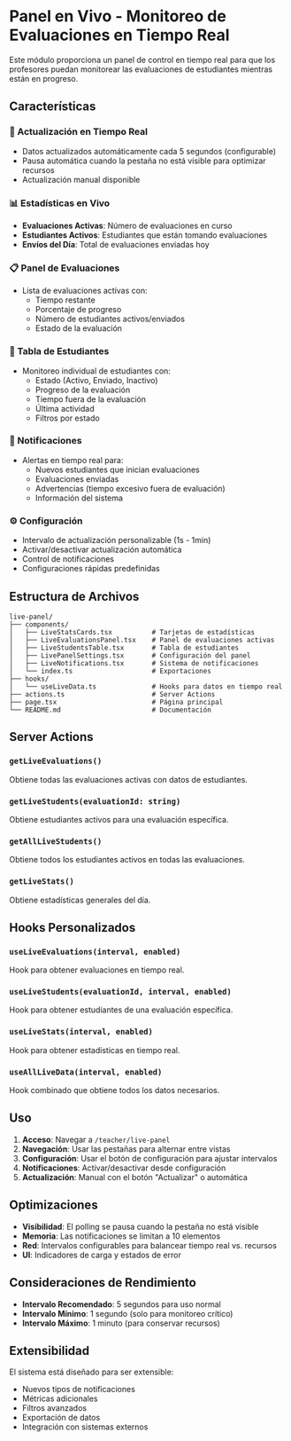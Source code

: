 # Panel en Vivo - Monitoreo de Evaluaciones en Tiempo Real

Este módulo proporciona un panel de control en tiempo real para que los profesores puedan monitorear las evaluaciones de estudiantes mientras están en progreso.

## Características

### 🔄 Actualización en Tiempo Real
- Datos actualizados automáticamente cada 5 segundos (configurable)
- Pausa automática cuando la pestaña no está visible para optimizar recursos
- Actualización manual disponible

### 📊 Estadísticas en Vivo
- **Evaluaciones Activas**: Número de evaluaciones en curso
- **Estudiantes Activos**: Estudiantes que están tomando evaluaciones
- **Envíos del Día**: Total de evaluaciones enviadas hoy

### 📋 Panel de Evaluaciones
- Lista de evaluaciones activas con:
  - Tiempo restante
  - Porcentaje de progreso
  - Número de estudiantes activos/enviados
  - Estado de la evaluación

### 👥 Tabla de Estudiantes
- Monitoreo individual de estudiantes con:
  - Estado (Activo, Enviado, Inactivo)
  - Progreso de la evaluación
  - Tiempo fuera de la evaluación
  - Última actividad
  - Filtros por estado

### 🔔 Notificaciones
- Alertas en tiempo real para:
  - Nuevos estudiantes que inician evaluaciones
  - Evaluaciones enviadas
  - Advertencias (tiempo excesivo fuera de evaluación)
  - Información del sistema

### ⚙️ Configuración
- Intervalo de actualización personalizable (1s - 1min)
- Activar/desactivar actualización automática
- Control de notificaciones
- Configuraciones rápidas predefinidas

## Estructura de Archivos

```
live-panel/
├── components/
│   ├── LiveStatsCards.tsx          # Tarjetas de estadísticas
│   ├── LiveEvaluationsPanel.tsx    # Panel de evaluaciones activas
│   ├── LiveStudentsTable.tsx       # Tabla de estudiantes
│   ├── LivePanelSettings.tsx       # Configuración del panel
│   ├── LiveNotifications.tsx       # Sistema de notificaciones
│   └── index.ts                    # Exportaciones
├── hooks/
│   └── useLiveData.ts              # Hooks para datos en tiempo real
├── actions.ts                      # Server Actions
├── page.tsx                        # Página principal
└── README.md                       # Documentación
```

## Server Actions

### `getLiveEvaluations()`
Obtiene todas las evaluaciones activas con datos de estudiantes.

### `getLiveStudents(evaluationId: string)`
Obtiene estudiantes activos para una evaluación específica.

### `getAllLiveStudents()`
Obtiene todos los estudiantes activos en todas las evaluaciones.

### `getLiveStats()`
Obtiene estadísticas generales del día.

## Hooks Personalizados

### `useLiveEvaluations(interval, enabled)`
Hook para obtener evaluaciones en tiempo real.

### `useLiveStudents(evaluationId, interval, enabled)`
Hook para obtener estudiantes de una evaluación específica.

### `useLiveStats(interval, enabled)`
Hook para obtener estadísticas en tiempo real.

### `useAllLiveData(interval, enabled)`
Hook combinado que obtiene todos los datos necesarios.

## Uso

1. **Acceso**: Navegar a `/teacher/live-panel`
2. **Navegación**: Usar las pestañas para alternar entre vistas
3. **Configuración**: Usar el botón de configuración para ajustar intervalos
4. **Notificaciones**: Activar/desactivar desde configuración
5. **Actualización**: Manual con el botón "Actualizar" o automática

## Optimizaciones

- **Visibilidad**: El polling se pausa cuando la pestaña no está visible
- **Memoria**: Las notificaciones se limitan a 10 elementos
- **Red**: Intervalos configurables para balancear tiempo real vs. recursos
- **UI**: Indicadores de carga y estados de error

## Consideraciones de Rendimiento

- **Intervalo Recomendado**: 5 segundos para uso normal
- **Intervalo Mínimo**: 1 segundo (solo para monitoreo crítico)
- **Intervalo Máximo**: 1 minuto (para conservar recursos)

## Extensibilidad

El sistema está diseñado para ser extensible:
- Nuevos tipos de notificaciones
- Métricas adicionales
- Filtros avanzados
- Exportación de datos
- Integración con sistemas externos